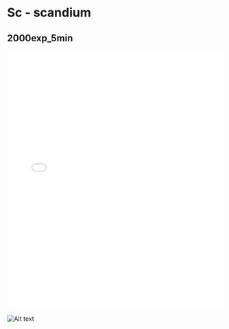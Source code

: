 # Sc - scandium

## 2000exp_5min

<iframe src="../../html/Sc_2000exp_5min.html" width="100%" height="600px" frameborder="0"></iframe>

![Alt text](Sc_2000exp_5min.png)

